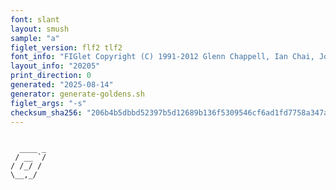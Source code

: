 ```yaml
---
font: slant
layout: smush
sample: "a"
figlet_version: flf2 tlf2
font_info: "FIGlet Copyright (C) 1991-2012 Glenn Chappell, Ian Chai, John Cowan,"
layout_info: "20205"
print_direction: 0
generated: "2025-08-14"
generator: generate-goldens.sh
figlet_args: "-s"
checksum_sha256: "206b4b5dbbd52397b5d12689b136f5309546cf6ad1fd7758a347af68dbbd8b8d"
---
```


```text
        
  ____ _
 / __ `/
/ /_/ / 
\__,_/  
        
```
